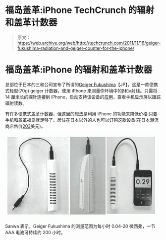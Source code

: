 # 福岛盖革:iPhone TechCrunch 的辐射和盖革计数器

> 原文：<https://web.archive.org/web/http://techcrunch.com/2011/11/16/geiger-fukushima-radiation-and-geiger-counter-for-the-iphone/>

# 福岛盖革:iPhone 的辐射和盖革计数器

总部位于日本的三和公司宣布了所谓的[Geiger Fukushima](https://web.archive.org/web/20230203125150/http://www.3wa-corp.jp/geiger.html)【JP】，这是一款便携式轻型(70g) geiger 计数器，使用 iPhone 来测量你环境中的β和γ射线。只需将 14 厘米长的探针连接到 iPhone，启动支持该设备的[应用](https://web.archive.org/web/20230203125150/http://itunes.apple.com/us/app/id427728355)，查看手机显示屏以跟踪辐射读数。

有许多便携式盖革计数器，但这里的想法是利用 iPhone 的功能来降低价格:只要手机和盖革福岛就足够了。居住在日本以外的人也可以订购这款设备(在日本潮流商店售价[203](https://web.archive.org/web/20230203125150/http://www.japantrendshop.com/geiger-fukushima-iphone-p-1244.html)美元)。

[![](img/399253a04a45b0513a7fdace1951c54e.png "geiger japan trend shop")](https://web.archive.org/web/20230203125150/https://techcrunch.com/wp-content/uploads/2011/11/geiger-japan-trend-shop.png)

Sanwa 表示，Geiger Fukushima 的测量范围为每小时 0.04-20 微西弗，一节 AAA 电池可持续约 200 小时。